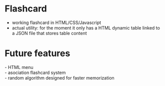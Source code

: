 # Flashcard
 - working flashcard in HTML/CSS/Javascript
 - actual utility: for the moment it only has a HTML dynamic table linked to a JSON file that stores table content <br>
 <h1>Future features</h1>
 - HTML menu <br>
 - asociation flashcard system <br>
 - random algorithm designed for faster memorization
